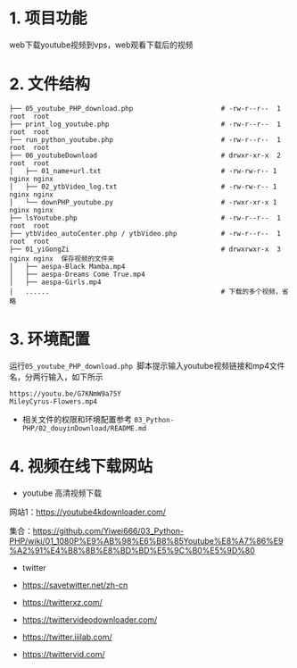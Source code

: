 # 1. 项目功能

web下载youtube视频到vps，web观看下载后的视频

# 2. 文件结构

```
├── 05_youtube_PHP_download.php                      # -rw-r--r--  1 root  root
├── print_log_youtube.php                            # -rw-r--r--  1 root  root
├── run_python_youtube.php                           # -rw-r--r--  1 root  root
├── 06_youtubeDownload                               # drwxr-xr-x  2 root  root
│   ├── 01_name+url.txt                              # -rw-rw-r-- 1 nginx nginx
│   ├── 02_ytbVideo_log.txt                          # -rw-rw-r-- 1 nginx nginx
│   └── downPHP_youtube.py                           # -rwxr-xr-x 1 nginx nginx
├── lsYoutube.php                                    # -rw-r--r--  1 root  root
├── ytbVideo_autoCenter.php / ytbVideo.php           # -rw-r--r--  1 root  root
├── 01_yiGongZi                                      # drwxrwxr-x  3 nginx nginx  保存视频的文件夹
│   ├── aespa-Black Mamba.mp4
│   ├── aespa-Dreams Come True.mp4
│   ├── aespa-Girls.mp4
│   ......                                           # 下载的多个视频，省略
```


# 3. 环境配置

运行`05_youtube_PHP_download.php `脚本提示输入youtube视频链接和mp4文件名，分两行输入，如下所示    

```
https://youtu.be/G7KNmW9a75Y
MileyCyrus-Flowers.mp4
```

* 相关文件的权限和环境配置参考 `03_Python-PHP/02_douyinDownload/README.md`



# 4. 视频在线下载网站

- youtube 高清视频下载

网站1：https://youtube4kdownloader.com/

集合：https://github.com/Yiwei666/03_Python-PHP/wiki/01_1080P%E9%AB%98%E6%B8%85Youtube%E8%A7%86%E9%A2%91%E4%B8%8B%E8%BD%BD%E5%9C%B0%E5%9D%80



- twitter

- https://savetwitter.net/zh-cn

- https://twitterxz.com/

- https://twittervideodownloader.com/

- https://twitter.iiilab.com/

- https://twittervid.com/

